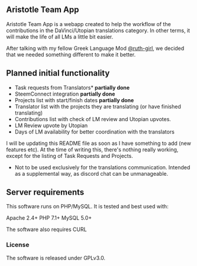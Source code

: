 ## Aristotle Team App

Aristotle Team App is a webapp created to help the workflow of the contributions in the DaVinci/Utopian translations category. In other terms, it will make the life of all LMs a little bit easier.

After talking with my fellow Greek Language Mod [@ruth-girl](https://www.steemit.com/@ruth-girl), we decided that we needed something different to make it better.

## Planned initial functionality

- Task requests from Translators* **partially done**
- SteemConnect integration **partially done**
- Projects list with start/finish dates **partially done**
- Translator list with the projects they are translating (or have finished translating)
- Contributions list with check of LM review and Utopian upvotes.
- LM Review upvote by Utopian
- Days of LM availability for better coordination with the translators

I will be updating this README file as soon as I have something to add (new features etc). At the time of writing this, there's nothing really working, except for the listing of Task Requests and Projects.

* Not to be used exclusively for the translations communication. Intended as a supplemental way, as discord chat can be unmanageable.

## Server requirements

This software runs on PHP/MySQL. It is tested and best used with:

Apache 2.4+
PHP 7.1+
MySQL 5.0+

The software also requires CURL

### License

The software is released under GPLv3.0.